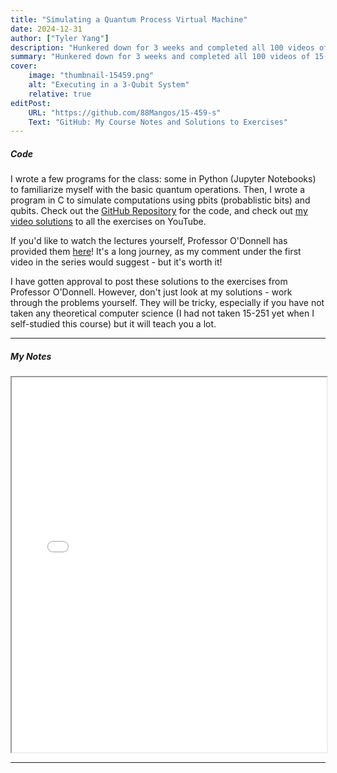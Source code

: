 ```yaml
---
title: "Simulating a Quantum Process Virtual Machine" 
date: 2024-12-31
author: ["Tyler Yang"]
description: "Hunkered down for 3 weeks and completed all 100 videos of 15-459 Undergraduate Quantum Computation. Thank you to Professor O'Donnell for providing the content online for free!"
summary: "Hunkered down for 3 weeks and completed all 100 videos of 15-459 Undergraduate Quantum Computation. Thank you to Professor O'Donnell for providing the content online for free!"
cover:
    image: "thumbnail-15459.png"
    alt: "Executing in a 3-Qubit System"
    relative: true
editPost:
    URL: "https://github.com/88Mangos/15-459-s"
    Text: "GitHub: My Course Notes and Solutions to Exercises"
---
```


##### Code
I wrote a few programs for the class: some in Python (Jupyter Notebooks) to familiarize myself with the basic quantum operations. Then, I wrote a program in C to simulate computations using pbits (probablistic bits) and qubits. Check out the [GitHub Repository](https://github.com/88Mangos/15-459-s) for the code, and check out [my video solutions](https://www.youtube.com/playlist?list=PL3GOEn9w3tYw-xPtlSl2BJiwPpruxQrwL) to all the exercises on YouTube. 

If you'd like to watch the lectures yourself, Professor O'Donnell has provided them [here](https://www.youtube.com/playlist?list=PLm3J0oaFux3bF48kurxGR6jrmPaQf6lkN)! It's a long journey, as my comment under the first video in the series would suggest - but it's worth it!

I have gotten approval to post these solutions to the exercises from Professor O'Donnell. However, don't just look at my solutions - work through the problems yourself. They will be tricky, especially if you have not taken any theoretical computer science (I had not taken 15-251 yet when I self-studied this course) but it will teach you a lot. 

---

##### My Notes
<iframe src="./tylery-quantum-notes.pdf" width="100%" height="600px">
  This browser does not support PDFs. Please download it instead:
  <a href="./tylery-quantum-notes.pdf">Download PDF</a>.
</iframe>

---